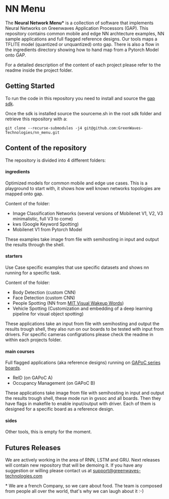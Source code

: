 # NN Menu

The **Neural Network Menu\*** is a collection of software that implements Neural Networks on Greenwaves Application Processors (GAP). This repository contains common mobile and edge NN archtecture examples, NN sample applications and full flagged reference designs. Our tools maps a TFLITE model (quantized or unquantized) onto gap. There is also a flow in the ingredients directory showing how to hand map from a Pytorch Model onto GAP. 

For a detailed description of the content of each project please refer to the readme inside the project folder. 

## Getting Started 

To run the code in this repository you need to install and source the [gap sdk](https://github.com/GreenWaves-Technologies/gap_sdk).

Once the sdk is installed source the sourceme.sh in the root sdk folder and retrieve this repository with a:

```
git clone --recurse-submodules -j4 git@github.com:GreenWaves-Technologies/nn_menu.git
```

## Content of the repository 

The repository is divided into 4 different folders:

#### **ingredients**
Optimized models for common mobile and edge use cases. This is a playground to start with, it shows how well known networks topologies are mapped onto gap.

Content of the folder:
- Image Classification Networks (several versions of Mobilenet V1, V2, V3 minimalistic, full V3 to come)
- kws (Google Keyword Spotting)
- Mobilenet V1 from Pytorch Model

These examples take image from file with semihosting in input and output the results through the shell.

#### **starters**
Use Case specific examples that use specific datasets and shows nn running for a specific task. 

Content of the folder:
- Body Detection (custom CNN) 
- Face Detection (custom CNN) 
- People Spotting (NN from [MIT Visual Wakeup Words](https://github.com/mit-han-lab/VWW))
- Vehicle Spotting (Customization and embedding of a deep learning pipeline for visual object spotting)

These applications take an input from file with semihosting and output the results trough shell, they also run on our boards to be tested with input from drivers. For specific cameras configrations please check the readme in within each projects folder.  

#### **main courses**
Full flagged applications (aka reference designs) running on [GAPoC series boards](https://greenwaves-technologies.com/store/).

- ReID (on GAPoC A)
- Occupancy Management (on GAPoC B)

These applications take image from file with semihosting in input and output the results trough shell, these mode run in gvsoc and all boards. Then they have flags in makefile to enable input/output with driver. Each of them is designed for a specific board as a reference design. 


#### **sides**

Other tools, this is empty for the moment.


## Futures Releases

We are actively working in the area of RNN, LSTM and GRU. Next releases will contain new repository that will be demoing it. If you have any suggestion or willing please contact us at <support@greenwaves-technologies.com>


\* We are a french Company, so we care about food. The team is composed from people all over the world, that's why we can laugh about it :-) 
